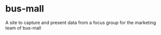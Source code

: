# bus-mall
A site to capture and present data from a focus group for the marketing team of bus-mall
